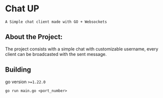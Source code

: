 # Chat UP

    A Simple chat client made with GO + Websockets

## About the Project:

The project consists with a simple chat with customizable username, every client can be broadcasted with the sent message.

## Building

go version `>=1.22.0`

```shell
go run main.go <port_number>
```

